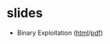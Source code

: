 # slides

- Binary Exploitation ([html](https://tetrago.github.com/slides/binary_exploitation.html)/[pdf](https://tetrago.github.com/slides/binary_exploitation.pdf))
